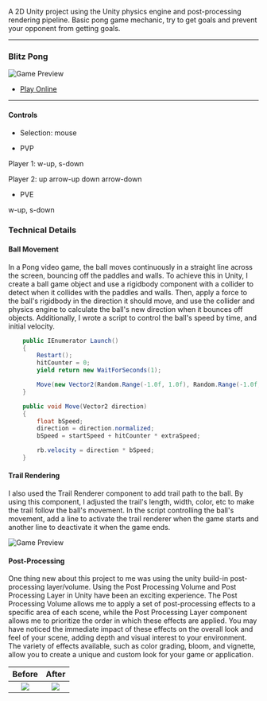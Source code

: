 
A 2D Unity project using the Unity physics engine and post-processing rendering pipeline. Basic pong game mechanic, try to get goals and prevent your opponent from getting goals.


---

### Blitz Pong

![Game Preview](https://gelzonexunsas.github.io/images/games/bgcover.png)

* [Play Online](https://gelzonexunsas.itch.io/blitz-pong)

---
#### Controls
- Selection: mouse

- PVP

Player 1: 
w-up, s-down

Player 2: 
up arrow-up
down arrow-down

- PVE

w-up, s-down

### Technical Details
#### Ball Movement
In a Pong video game, the ball moves continuously in a straight line across the screen, bouncing off the paddles and walls. To achieve this in Unity, I create a ball game object and use a rigidbody component with a collider to detect when it collides with the paddles and walls. Then, apply a force to the ball's rigidbody in the direction it should move, and use the collider and physics engine to calculate the ball's new direction when it bounces off objects. Additionally, I wrote a script to control the ball's speed by time, and initial velocity.

```c#
    public IEnumerator Launch()
    {
        Restart();
        hitCounter = 0;
        yield return new WaitForSeconds(1);

        Move(new Vector2(Random.Range(-1.0f, 1.0f), Random.Range(-1.0f, 1.0f)));
    }

    public void Move(Vector2 direction)
    {
        float bSpeed;
        direction = direction.normalized;
        bSpeed = startSpeed + hitCounter * extraSpeed;

        rb.velocity = direction * bSpeed;
    }
```

#### Trail Rendering
I also used the Trail Renderer component to add trail path to the ball. By using this component, I adjusted the trail's length, width, color, etc to make the trail follow the ball's movement. In the script controlling the ball's movement, add a line to activate the trail renderer when the game starts and another line to deactivate it when the game ends.

![Game Preview](https://gelzonexunsas.github.io/images/games/bggameplay.png)

#### Post-Processing
One thing new about this project to me was using the unity build-in post-processing layer/volume. Using the Post Processing Volume and Post Processing Layer in Unity have been an exciting experience. The Post Processing Volume allows me to apply a set of post-processing effects to a specific area of each scene, while the Post Processing Layer component allows me to prioritize the order in which these effects are applied. 
You may have noticed the immediate impact of these effects on the overall look and feel of your scene, adding depth and visual interest to your environment. The variety of effects available, such as color grading, bloom, and vignette, allow you to create a unique and custom look for your game or application.

|Before|After|
|:-:|:-:|
![](https://gelzonexunsas.github.io/images/games/bgbefore.png) | ![](https://gelzonexunsas.github.io/images/games/bgafter.png)
